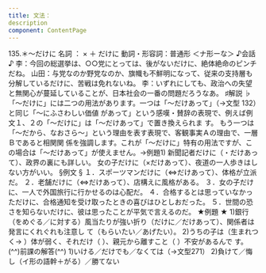 ```yaml
---
title: 文法：
description
component: ContentPage
---
```



135.＊～だけに
名詞 ： × ＋ だけに
動詞・形容詞：普通形 ＜ナ形ーな＞
♪会話 ♪
李：今回の総選挙は、○○党にとっては、後がないだけに、絶体絶命のピンチだね。
山田：与党なのか野党なのか、旗幟も不鮮明になって、従来の支持層も分解しているだけに、苦戦は免れないね。
李：いずれにしても、政治への失望と無関心が蔓延していることが、日本社会の一番の問題だろうなあ。
♯解説 ♭
「～だけに」には二つの用法があります。一つは「～だけあって」（→文型 132）と同じ「～にふさわしい価値 があって」という感嘆・賛辞の表現で、例えば例文１、２の「～だけに」は「～だけあって」で置き換えられま す。
もう一つは「～だから、なおさら～」という理由を表す表現で、客観事実Ａの理由で、一層Ｂであると相関関 係を強調します。これが「～だけに」特有の用法ですが、この場合は「～だけあって」が使えません。→例題1)
新聞記者だけに（・だけあって）、政界の裏にも詳しい。 女の子だけに（×だけあって）、夜道の一人歩きはしない方がいい。
§例文 §
１．スポーツマンだけに（⇔だけあって）、体格が立派だ。
２．老舗だけに（⇔だけあって）、店構えに風格がある。
３．女の子だけに、一人で外国旅行に行かせるのは心配だ。
４．合格するとは思っていなかっただけに、合格通知を受け取ったときの喜びはひとしおだった。
５．世間の恐さを知らないだけに、彼は思ったことが平気で言えるのだ。
★例題 ★
1)銀行（をめぐる／に対する）風当たりが強い折り（だけに／だけあって）、関係者は発言にくれぐれも注意し て（もらいたい／あげたい）。
2)うちの子は（生まれつく→ ）体が弱く、それだけ（ ）、親元から離すこと（ ）不安があるんで
す。
(^^)前課の解答(^^)
1)いける／だけでも／なくては（→文型271）
2)負けて／悔し（イ形の語幹＋がる）／勝てない
